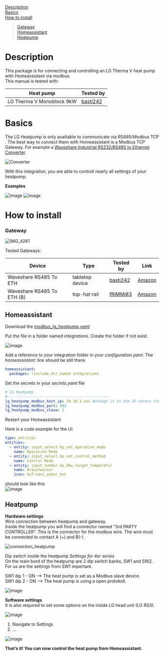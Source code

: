 
[Description](#description)  
[Basics](#basics)  
[How to install](#howtoinstall)  
> [Gateway](#gateway)  
> [Homeassistant](#homeassistant)  
> [Heatpump](#heatpump) 

# Description <a name="description"></a>
This package is for connecting and controlling an LG Therma V heat pump with Homeassistant via modbus.  
This manual is tested with:

Heat pump                        | Tested by                                
--------                         | --------                                 
LG Therma V Monoblock 9kW        | [basti242](https://github.com/basti242)  


# Basics  <a name="basics"></a>
The LG Heatpump is only availiable to communicate via RS485/Modbus TCP . The best way to connect them with Homeassistant is a Modbus TCP Gateway.
For example a [Waveshare Industrial RS232/RS485 to Ethernet Converter](https://www.waveshare.com/rs232-485-to-eth-for-eu.htm).

![Converter](https://github.com/user-attachments/assets/36b88e14-a3f1-4fcb-9d65-a4cfd5b065c2)




With this integration, you are able to controll nearly all settings of your heatpump.  

**Examples**  

![image](https://github.com/user-attachments/assets/85a27c31-40ee-468f-ba29-5d5f2826946a)  ![image](https://github.com/user-attachments/assets/2667a9a6-823b-4b5f-9487-f319fcc84b4f)



# How to install  <a name="howtoinstall"></a>
### Gateway <a name="gateway"></a>
![IMG_4261](https://github.com/user-attachments/assets/59bbd424-c406-4b6a-b33f-670361443392)

Tested Gateways:

Device                       | Type                | Tested by                                | Link
--------                     | --------            | --------                                 | --------
Waveshare RS485 To ETH       | tabletop device     | [basti242](https://github.com/basti242)  | [Amazon](https://amzn.eu/d/9hwIM75)
Waveshare RS485 To ETH (B)   | top-hat rail        | [fRiMMi83](https://github.com/gRiMMi83)  | [Amazon](https://amzn.eu/d/4nqkfNH)


## Homeassistant <a name="homeassistant"></a>
Download the [*modbus_lg_heatpump.yaml*](https://github.com/basti242/homeassistant_lg_therma_v_modbus/blob/main/modbus_lg_heatpump.yaml)

Put the file in a folder named *integrations*. Create the folder if not exist.



![image](https://github.com/user-attachments/assets/b85ebb60-3963-4d8f-8c68-fa098d60591b)


Add a reference to your integration folder in your *configuration.yaml*. The *homeassistant:* line should be still there.
```yaml
homeassistant:
  packages: !include_dir_named integrations
```

Set the secrets in your *secrets.yaml* file

```yaml
# LG Heatpump
#-----------------------------------------------
lg_heatpump_modbus_host_ip: 10.10.1.xxx #change it to the IP adress from your gateway
lg_heatpump_modbus_port: 502
lg_heatpump_modbus_slave: 1
```
Restart your Homeassistant

Here is a code example for the UI.
```yaml
type: entities
entities:
  - entity: input_select.hp_set_operation_mode
    name: Operation Mode
  - entity: input_select.hp_set_control_method
    name: Control Mode
  - entity: input_number.hp_dhw_target_temperatur
    name: Brauchwasser
    icon: kuf:sani_water_hot
```
should look like this  
![image](https://github.com/user-attachments/assets/ee8e1ee6-e58f-4d5e-a39d-bf918f096a0c)

## Heatpump <a name="heatpump"></a>
**Hardware settings**  
Wire connection between heatpump and gateway.  
Inside the heatpump you will find a connector named "3rd PARTY CONTROLLER". This is the connector for the modbus wire. The wire must be connected to contact A (+) and B(-).  

![connection_heatpump](https://github.com/user-attachments/assets/258c3483-5fb1-4e9a-a41a-709377e070ff)



Dip switch inside the heatpump
*Settings for 4er series*  
On the main bord of the heatpump are 2 dip switch banks, SW1 and SW2.
For us are the settings from SW1 important.  

SW1 dip 1 - ON --> The heat pump is set as a Modbus slave device.  
SW1 dip 2 - ON --> The heat pump is using a open protokoll.

![image](https://github.com/user-attachments/assets/9759fe76-785b-43c3-9957-14483a88a61e)



**Software settings**  
It is also required to set some options on the inside LG head unit (LG RS3). 
  
![image](https://github.com/user-attachments/assets/b78ce590-2876-4b27-9264-40c5444da8b5)

1. Navigate to Settings
2. ...

![image](https://github.com/user-attachments/assets/8f63e8f5-6eb2-4a65-a723-41daf5b122db)



**That’s it! You can now control the heat pump from Homeassistant.**


